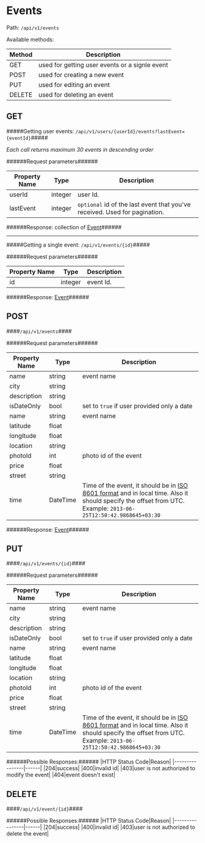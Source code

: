 Events
=

Path: `/api/v1/events`  

Available methods:

|Method|Description|
|------|-----------|
|GET|used for getting user events or a signle event|
|POST|used for creating a new event|
|PUT|used for editing an event|
|DELETE|used for deleting an event|

GET
-
#####Getting user events: `/api/v1/users/{userId}/events?lastEvent={eventId}`#####

*Each call returns maximum 30 events in descending order*

######Request parameters######

|Property Name|Type|Description|
|-------------|----|-----------|
|userId|integer|user Id.|
|lastEvent|integer|`optional` id of the last event that you've received. Used for pagination.|


######Response: collection of [Event](https://github.com/zazzlife/api-docs/blob/master/objects/event.md)######

-----------------------

#####Getting a single event: `/api/v1/events/{id}`#####

######Request parameters######

|Property Name|Type|Description|
|-------------|----|-----------|
|id|integer|event Id.|

######Response: [Event](https://github.com/zazzlife/api-docs/blob/master/objects/event.md)######

POST
-
####`/api/v1/events`####

######Request parameters######

|Property Name|Type|Description|
|-------------|----|-----------|
|name|string|event name|
|city|string||
|description|string||
|isDateOnly|bool|set to `true` if user provided only a date|
|name|string|event name|
|latitude|float||
|longitude|float||
|location|string||
|photoId|int|photo id of the event|
|price|float||
|street|string||
|time|DateTime|Time of the event, it should be in [ISO 8601 format](http://en.wikipedia.org/wiki/ISO_8601) and in local time. Also it should specify the offset from UTC. Example: `2013-06-25T12:50:42.9868645+03:30`|

######Response: [Event](https://github.com/zazzlife/api-docs/blob/master/objects/event.md)######

PUT
-
####`/api/v1/events/{id}`####

######Request parameters######

|Property Name|Type|Description|
|-------------|----|-----------|
|name|string|event name|
|city|string||
|description|string||
|isDateOnly|bool|set to `true` if user provided only a date|
|name|string|event name|
|latitude|float||
|longitude|float||
|location|string||
|photoId|int|photo id of the event|
|price|float||
|street|string||
|time|DateTime|Time of the event, it should be in [ISO 8601 format](http://en.wikipedia.org/wiki/ISO_8601) and in local time. Also it should specify the offset from UTC. Example: `2013-06-25T12:50:42.9868645+03:30`|

######Possible Responses:######
|HTTP Status Code|Reason|
|----------------|------|
|204|success|
|400|invalid id|
|403|user is not authorized to modify the event|
|404|event doesn't exist|


DELETE
-
####`/api/v1/event/{id}`####

######Possible Responses:######
|HTTP Status Code|Reason|
|----------------|------|
|204|success|
|400|invalid id|
|403|user is not authorized to delete the event|
